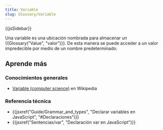 ```yaml
---
title: Variable
slug: Glossary/Variable
---
```


{{jsSidebar}}

Una variable es una ubicación nombrada para almacenar un {{Glossary("Value", "valor")}}. De esta manera se puede acceder a un valor impredecible por medio de un nombre predeterminado.

## Aprende más

### Conocimientos generales

- [Variable (computer science)](https://es.wikipedia.org/wiki/Variable_(computer_science)) en Wikipedia

### Referencia técnica

- {{jsxref("Guide/Grammar_and_types", "Declarar variables en JavaScript", "#Declaraciones")}}
- {{jsxref("Sentencias/var", "Declaración var en JavaScript")}}

